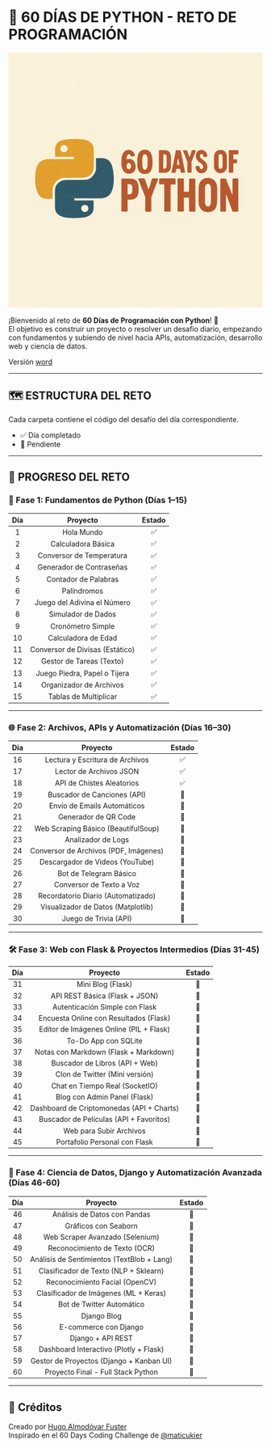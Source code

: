 # 🐍 60 DÍAS DE PYTHON - RETO DE PROGRAMACIÓN

![Logo](assets/img/60DaysOfPython.png)

¡Bienvenido al reto de **60 Días de Programación con Python**! 🚀  
El objetivo es construir un proyecto o resolver un desafío diario, empezando con fundamentos y subiendo de nivel hacia
APIs, automatización, desarrollo web y ciencia de datos.

Versión [word](https://docs.google.com/document/d/1kbTi_IZrkIQ7h4ZOMg-QYWSi0fN63-pTFT2p9lhOiGY/edit?usp=sharing)

---

## 🗺️ ESTRUCTURA DEL RETO

Cada carpeta contiene el código del desafío del día correspondiente.

- ✅ Día completado
- 🔲 Pendiente

---

## 📅 PROGRESO DEL RETO

### 🧩 Fase 1: Fundamentos de Python (Días 1–15)

| Día |            Proyecto             | Estado |
|:---:|:-------------------------------:|:------:|
|  1  |           Hola Mundo            |   ✅    |
|  2  |       Calculadora Básica        |   ✅    |
|  3  |    Conversor de Temperatura     |   ✅    |
|  4  |    Generador de Contraseñas     |   ✅    |
|  5  |      Contador de Palabras       |   ✅    |
|  6  |           Palíndromos           |   ✅    |
|  7  |   Juego del Adivina el Número   |   ✅    |
|  8  |       Simulador de Dados        |   ✅    |
|  9  |        Cronómetro Simple        |   ✅    |
| 10  |       Calculadora de Edad       |   ✅    |
| 11  | Conversor de Divisas (Estático) |   ✅    |
| 12  |    Gestor de Tareas (Texto)     |   ✅    |
| 13  |  Juego Piedra, Papel o Tijera   |   ✅    |
| 14  |     Organizador de Archivos     |   ✅    |
| 15  |      Tablas de Multiplicar      |   ✅    |

---

### 🌐 Fase 2: Archivos, APIs y Automatización (Días 16–30)

| Día |               Proyecto                | Estado |
|:---:|:-------------------------------------:|:------:|
| 16  |    Lectura y Escritura de Archivos    |   ✅    |
| 17  |        Lector de Archivos JSON        |   ✅    |
| 18  |       API de Chistes Aleatorios       |   ✅    |
| 19  |      Buscador de Canciones (API)      |   🔲   |
| 20  |      Envío de Emails Automáticos      |   🔲   |
| 21  |         Generador de QR Code          |   🔲   |
| 22  |  Web Scraping Básico (BeautifulSoup)  |   🔲   |
| 23  |          Analizador de Logs           |   🔲   |
| 24  | Conversor de Archivos (PDF, Imágenes) |   🔲   |
| 25  |    Descargador de Videos (YouTube)    |   🔲   |
| 26  |        Bot de Telegram Básico         |   🔲   |
| 27  |       Conversor de Texto a Voz        |   🔲   |
| 28  |  Recordatorio Diario (Automatizado)   |   🔲   |
| 29  |  Visualizador de Datos (Matplotlib)   |   🔲   |
| 30  |         Juego de Trivia (API)         |   🔲   |

---

### 🛠️ Fase 3: Web con Flask & Proyectos Intermedios (Días 31-45)

| Día |                 Proyecto                  | Estado |
|:---:|:-----------------------------------------:|:------:|
| 31  |             Mini Blog (Flask)             |   🔲   |
| 32  |      API REST Básica (Flask + JSON)       |   🔲   |
| 33  |      Autenticación Simple con Flask       |   🔲   |
| 34  |  Encuesta Online con Resultados (Flask)   |   🔲   |
| 35  |  Editor de Imágenes Online (PIL + Flask)  |   🔲   |
| 36  |           To-Do App con SQLite            |   🔲   |
| 37  |   Notas con Markdown (Flask + Markdown)   |   🔲   |
| 38  |      Buscador de Libros (API + Web)       |   🔲   |
| 39  |      Clon de Twitter (Mini versión)       |   🔲   |
| 40  |      Chat en Tiempo Real (SocketIO)       |   🔲   |
| 41  |       Blog con Admin Panel (Flask)        |   🔲   |
| 42  | Dashboard de Criptomonedas (API + Charts) |   🔲   |
| 43  |  Buscador de Películas (API + Favoritos)  |   🔲   |
| 44  |          Web para Subir Archivos          |   🔲   |
| 45  |       Portafolio Personal con Flask       |   🔲   |

---

### 🔬 Fase 4: Ciencia de Datos, Django y Automatización Avanzada (Días 46-60)

| Día |                  Proyecto                  | Estado |
|:---:|:------------------------------------------:|:------:|
| 46  |        Análisis de Datos con Pandas        |   🔲   |
| 47  |            Gráficos con Seaborn            |   🔲   |
| 48  |      Web Scraper Avanzado (Selenium)       |   🔲   |
| 49  |       Reconocimiento de Texto (OCR)        |   🔲   |
| 50  | Análisis de Sentimientos (TextBlob + Lang) |   🔲   |
| 51  |   Clasificador de Texto (NLP + Sklearn)    |   🔲   |
| 52  |       Reconocimiento Facial (OpenCV)       |   🔲   |
| 53  |   Clasificador de Imágenes (ML + Keras)    |   🔲   |
| 54  |         Bot de Twitter Automático          |   🔲   |
| 55  |                Django Blog                 |   🔲   |
| 56  |           E-commerce con Django            |   🔲   |
| 57  |             Django + API REST              |   🔲   |
| 58  |   Dashboard Interactivo (Plotly + Flask)   |   🔲   |
| 59  |  Gestor de Proyectos (Django + Kanban UI)  |   🔲   |
| 60  |     Proyecto Final - Full Stack Python     |   🔲   |

---

## 📌 Créditos

Creado por [Hugo Almodóvar Fuster](https://www.linkedin.com/in/hugoalmodovar/)  
Inspirado en el 60 Days Coding Challenge de [@maticukier](https://www.linkedin.com/in/matias-cukier-034004230/)

